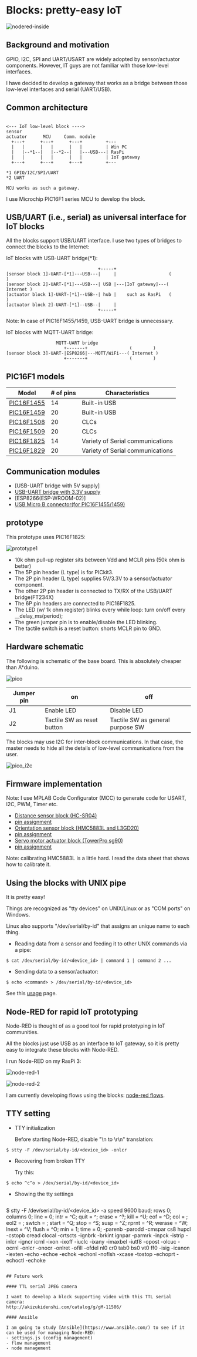 # Blocks: pretty-easy IoT

![nodered-inside](./doc/nodered-inside.png)

## Background and motivation

GPIO, I2C, SPI and UART/USART are widely adopted by sensor/actuator components. However, IT guys are not familiar with those low-level interfaces.

I have decided to develop a gateway that works as a bridge between those low-level interfaces and serial (UART/USB).

## Common architecture

```

<--- IoT low-level block ---->
sensor
actuator      MCU     Comm. module
  +---+      +---+      +---+         +---
  |   |      |   |      |   |         | Win PC
  |   |--*1--|   |--*2--|   |---USB---| RasPi
  |   |      |   |      |   |         | IoT gateway
  +---+      +---+      +---+         +---

*1 GPIO/I2C/SPI/UART
*2 UART

MCU works as such a gateway.
```
I use Microchip PIC16F1 series MCU to develop the block.

## USB/UART (i.e., serial) as universal interface for IoT blocks

All the blocks support USB/UART interface. I use two types of bridges to connect the blocks to the Internet:

IoT blocks with USB-UART bridge(*1):
```
                                   +-----+                      
[sensor block 1]-UART-[*1]---USB---|     |                    (        )
[sensor block 2]-UART-[*1]---USB---| USB |---[IoT gateway]---( Internet )
[actuator block 1]-UART-[*1]--USB--| hub |    such as RasPi   (        )
[actuator block 2]-UART-[*1]--USB--|     |
                                   +-----+
```

Note: In case of PIC16F1455/1459, USB-UART bridge is unnecessary.

IoT blocks with MQTT-UART bridge:
```
                   MQTT-UART bridge
                      +-------+                (        )
[sensor block 3]-UART-|ESP8266|---MQTT/WiFi---( Internet )
                      +-------+                (        )            
```

## PIC16F1 models

|Model     |# of pins |Characteristics                 |
|----------|-----|--------------------------------|
|[PIC16F1455](http://ww1.microchip.com/downloads/en/DeviceDoc/40001639B.pdf)|14   |Built-in USB                    |
|[PIC16F1459](http://ww1.microchip.com/downloads/en/DeviceDoc/40001639B.pdf)|20   |Built-in USB                    |
|[PIC16F1508](http://ww1.microchip.com/downloads/en/DeviceDoc/41609A.pdf)|20   |CLCs                            |
|[PIC16F1509](http://ww1.microchip.com/downloads/en/DeviceDoc/41609A.pdf)|20   |CLCs                            |
|[PIC16F1825](http://ww1.microchip.com/downloads/en/DeviceDoc/41440A.pdf)|14   |Variety of Serial communications|
|[PIC16F1829](http://ww1.microchip.com/downloads/en/DeviceDoc/41440A.pdf)|20   |Variety of Serial communications|

## Communication modules

- [USB-UART bridge with 5V supply]
- [USB-UART bridge with 3.3V supply](./doc/STEP_DOWN.md)
- [ESP8266(ESP-WROOM-02)]
- [USB Micro B connector(for PIC16F1455/1459)](http://akizukidenshi.com/catalog/g/gK-06656/)

## prototype

This prototype uses PIC16F1825:

![prototype1](./doc/prototype1.png)

- 10k ohm pull-up register sits between Vdd and MCLR pins (50k ohm is better)
- The 5P pin header (L type) is for PICkit3.
- The 2P pin header (L type) supplies 5V/3.3V to a sensor/actuator component.
- The other 2P pin header is connected to TX/RX of the USB/UART bridge(FT234X)
- The 6P pin headers are connected to PIC16F1825.
- The LED (w/ 1k ohm register) blinks every while loop:
turn on/off every __delay_ms(period);
- The green jumper pin is to enable/disable the LED blinking.
- The tactile switch is a reset button: shorts MCLR pin to GND.

## Hardware schematic

The following is schematic of the base board. This is absolutely cheaper than A*duino.

![pico](https://docs.google.com/drawings/d/1PItJDNvJnGcRv9vkCc_wwkTdFGRrPGMQLLfpC9JUxE8/pub?w=680&h=400)

|Jumper pin|on           |off         |
|----------|-------------|------------|
|J1        |Enable LED   |Disable LED |
|J2        |Tactile SW as reset button|Tactile SW as general purpose SW|

The blocks may use I2C for inter-block communications.  In that case, the master needs to hide all the details of low-level communications from the user.

![pico_i2c](https://docs.google.com/drawings/d/1LMcj8u0Y6h_CqZZ0nOh6kb68Wq6j4hkFFoqb6wR4EJw/pub?w=480&h=283)

## Firmware implementation

Note: I use MPLAB Code Configurator (MCC) to generate code for USART, I2C, PWM, Timer etc.

- [Distance sensor block (HC-SR04)](./distance.X)
 - [pin assignment](./doc/distance_pin.png)
- [Orientation sensor block (HMC5883L and L3GD20)](./orientation.X)
 - [pin assignment](./doc/orientation_pin.png)
- [Servo motor actuator block (TowerPro sg90)](./servomotor.X)
 - [pin assignment](./doc/servomotor_pin.png)

Note: calibrating HMC5883L is a little hard. I read the data sheet that shows how to calibrate it.

## Using the blocks with UNIX pipe

It is pretty easy!

Things are recognized as "tty devices" on UNIX/Linux or as "COM ports" on Windows.

Linux also supports "/dev/serial/by-id" that assigns an unique name to each thing.

- Reading data from a sensor and feeding it to other UNIX commands via a pipe:
```
$ cat /dev/serial/by-id/<device_id> | command 1 | command 2 ...
```

- Sending data to a sensor/actuator:
```
$ echo <command> > /dev/serial/by-id/<device_id>
```

See this [usage](./doc/USAGE.md) page.

## Node-RED for rapid IoT prototyping

Node-RED is thought of as a good tool for rapid prototyping in IoT communities.

All the blocks just use USB as an interface to IoT gateway, so it is pretty easy to integrate these blocks with Node-RED.

I run Node-RED on my RasPi 3:

![node-red-1](./doc/node-red-1.png)

![node-red-2](./doc/node-red-2.png)

I am currently developing flows using the blocks: [node-red flows](./node-red).

## TTY setting

- TTY initialization

  Before starting Node-RED, disable "\n to \r\n" translation:
```
$ stty -F /dev/serial/by-id/<device_id> -onlcr
```

- Recovering from broken TTY

  Try this:
```
$ echo ^c^o > /dev/serial/by-id/<device_id>
```

- Showing the tty settings

  ```
$ stty -F /dev/serial/by-id/<device_id> -a
speed 9600 baud; rows 0; columns 0; line = 0;
intr = ^C; quit = ^\; erase = ^?; kill = ^U; eof = ^D; eol = <undef>;
eol2 = <undef>; swtch = <undef>; start = ^Q; stop = ^S; susp = ^Z; rprnt = ^R;
werase = ^W; lnext = ^V; flush = ^O; min = 1; time = 0;
-parenb -parodd -cmspar cs8 hupcl -cstopb cread clocal -crtscts
-ignbrk -brkint ignpar -parmrk -inpck -istrip -inlcr -igncr icrnl -ixon -ixoff
-iuclc -ixany -imaxbel -iutf8
-opost -olcuc -ocrnl -onlcr -onocr -onlret -ofill -ofdel nl0 cr0 tab0 bs0 vt0 ff0
-isig -icanon -iexten -echo -echoe -echok -echonl -noflsh -xcase -tostop -echoprt
-echoctl -echoke
```

## Future work

#### TTL serial JPEG camera

I want to develop a block supporting video with this TTL serial camera:
http://akizukidenshi.com/catalog/g/gM-11506/

#### Ansible

I am going to study [Ansible](https://www.ansible.com/) to see if it can be used for managing Node-RED:
- settings.js (config management)
- flow management
- node management
